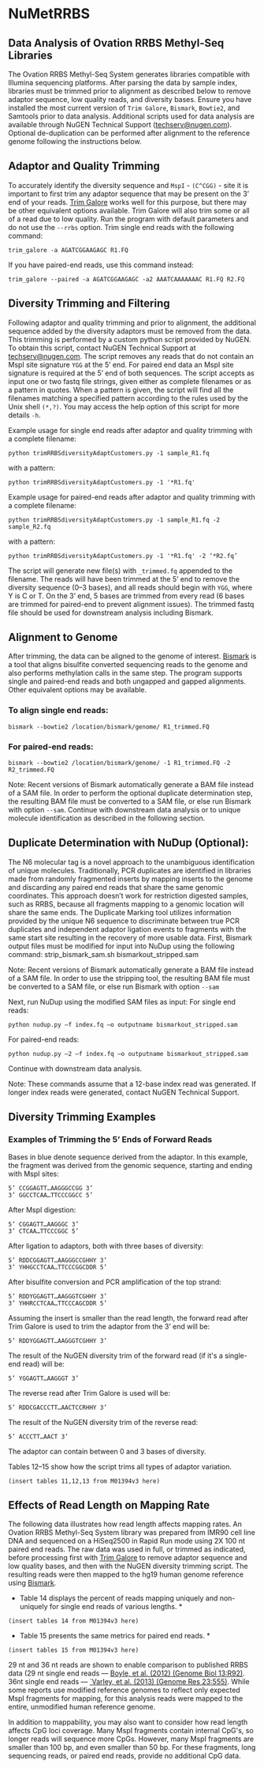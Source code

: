 # NuMetRRBS
## Data Analysis of Ovation RRBS Methyl-Seq Libraries

The Ovation RRBS Methyl-Seq System generates libraries compatible with Illumina sequencing platforms. After parsing the data by sample index, libraries must be trimmed prior to alignment as described below to remove adaptor sequence, low quality reads, and diversity bases. Ensure you have installed the most current version of `Trim Galore`, `Bismark`, `Bowtie2`, and Samtools prior to data analysis. Additional scripts used for data analysis are available through NuGEN Technical Support (techserv@nugen.com). Optional de-duplication can be performed after alignment to the reference genome following the instructions below.

## Adaptor and Quality Trimming

To accurately identify the diversity sequence and `MspI` - `(C^CGG)` - site it is important to first trim any adaptor sequence that may be present on the 3’ end of your reads. [Trim Galore](www.bioinformatics.babraham.ac.uk/projects/trim_galore/) works well for this purpose, but there may be other equivalent options available. Trim Galore will also trim some or all of a read due to low quality. Run the program with default parameters and do not use the `--rrbs` option.
Trim single end reads with the following command:

`trim_galore -a AGATCGGAAGAGC R1.FQ`

If you have paired-end reads, use this command instead:

`trim_galore --paired -a AGATCGGAAGAGC -a2 AAATCAAAAAAAC R1.FQ R2.FQ`

## Diversity Trimming and Filtering
Following adaptor and quality trimming and prior to alignment, the additional sequence added by the diversity adaptors must be removed from the data. This trimming is performed by a custom python script provided by NuGEN. To obtain this script, contact NuGEN Technical Support at techserv@nugen.com. The script removes any reads that do not contain an MspI site signature `YGG` at the 5’ end. For paired end data an MspI site signature is required at the 5’ end of both sequences. The script accepts as input one or two fastq file strings, given either as complete filenames or as a pattern in quotes. When a pattern is given, the script will find all the filenames matching a specified pattern according to the rules used by the Unix shell `(*,?)`. You may access the help option of this script for more details `-h`.


Example usage for single end reads after adaptor and quality trimming with a complete filename:

`python trimRRBSdiversityAdaptCustomers.py -1 sample_R1.fq`

with a pattern:

`python trimRRBSdiversityAdaptCustomers.py -1 '*R1.fq'`

Example usage for paired-end reads after adaptor and quality trimming with a complete filename:

`python trimRRBSdiversityAdaptCustomers.py -1 sample_R1.fq -2 sample_R2.fq`

with a pattern:

`python trimRRBSdiversityAdaptCustomers.py -1 '*R1.fq' -2 ‘*R2.fq’`

The script will generate new file(s) with `_trimmed.fq` appended to the filename. The reads will have been trimmed at the 5’ end to remove the diversity sequence (0–3 bases), and all reads should begin with `YGG`, where Y is C or T. On the 3’ end, 5 bases are trimmed from every read (6 bases are trimmed for paired-end to prevent alignment issues).
The trimmed fastq file should be used for downstream analysis including Bismark.

## Alignment to Genome
After trimming, the data can be aligned to the genome of interest. [Bismark](http://www.bioinformatics.babraham.ac.uk/projects/bismark/) is a tool that aligns bisulfite converted sequencing reads to the genome and also performs methylation calls in the same step. The program supports single and paired-end reads and both ungapped and gapped alignments. Other equivalent options may be available.

### To align single end reads:

`bismark --bowtie2 /location/bismark/genome/ R1_trimmed.FQ`

### For paired-end reads:

`bismark --bowtie2 /location/bismark/genome/ -1 R1_trimmed.FQ -2 R2_trimmed.FQ`

Note: Recent versions of Bismark automatically generate a BAM file instead of a SAM file. In order to perform the optional duplicate determination step, the resulting BAM file must be converted to a SAM file, or else run Bismark with option `--sam`. Continue with downstream data analysis or to unique molecule identification as described in the following section.

## Duplicate Determination with NuDup (Optional):
The N6 molecular tag is a novel approach to the unambiguous identification of unique molecules. Traditionally, PCR duplicates are identified in libraries made from randomly fragmented inserts by mapping inserts to the genome and discarding any paired end reads that share the same genomic coordinates. This approach doesn’t work for restriction digested samples, such as RRBS, because all fragments mapping to a genomic location will share the same ends. The Duplicate Marking tool utilizes information provided by the unique N6 sequence to discriminate between true PCR duplicates and independent adaptor ligation events to fragments with the same start site resulting in the recovery of more usable data. 
First, Bismark output files must be modified for input into NuDup using the following command:
strip_bismark_sam.sh bismarkout_stripped.sam

Note: Recent versions of Bismark automatically generate a BAM file instead of a SAM file. In order to use the stripping tool, the resulting BAM file must be converted to a SAM file, or else run Bismark with option `--sam`

Next, run NuDup using the modified SAM files as input:
For single end reads:

`python nudup.py –f index.fq –o outputname bismarkout_stripped.sam`

For paired-end reads:

`python nudup.py –2 –f index.fq –o outputname bismarkout_stripped.sam`

Continue with downstream data analysis.

Note: These commands assume that a 12-base index read was generated. If longer index reads were generated, contact NuGEN Technical Support.

## Diversity Trimming Examples

### Examples of Trimming the 5’ Ends of Forward Reads

Bases in blue denote sequence derived from the adaptor. In this example, the fragment was derived from the genomic sequence, starting and ending with MspI sites:

```
5’ CCGGAGTT…AAGGGCCGG 3’
3’ GGCCTCAA…TTCCCGGCC 5’
```

After MspI digestion:

```
5’ CGGAGTT…AAGGGC 3’
3’ CTCAA…TTCCCGGC 5’
```

After ligation to adaptors, both with three bases of diversity:
```
5’ RDDCGGAGTT…AAGGGCCGHHY 3’
3’ YHHGCCTCAA…TTCCCGGCDDR 5’
```

After bisulfite conversion and PCR amplification of the top strand:

```
5’ RDDYGGAGTT…AAGGGTCGHHY 3’
3’ YHHRCCTCAA…TTCCCAGCDDR 5’
```

Assuming the insert is smaller than the read length, the forward read after Trim Galore
is used to trim the adaptor from the 3’ end will be:

```
5’ RDDYGGAGTT…AAGGGTCGHHY 3’
```

The result of the NuGEN diversity trim of the forward read (if it's a single-end read)
will be:
```
5’ YGGAGTT…AAGGGT 3’
```

The reverse read after Trim Galore is used will be:
```
5’ RDDCGACCCTT…AACTCCRHHY 3’
```
The result of the NuGEN diversity trim of the reverse read:
```
5’ ACCCTT…AACT 3’
```

The adaptor can contain between 0 and 3 bases of diversity.

Tables 12–15 show how the script trims all types of adaptor variation.

```
(insert tables 11,12,13 from M01394v3 here)
```

## Effects of Read Length on Mapping Rate

The following data illustrates how read length affects mapping rates. An Ovation RRBS Methyl-Seq System library was prepared from IMR90 cell line DNA and sequenced on a HiSeq2500 in Rapid Run mode using 2X 100 nt paired end reads. The raw data was used in full, or trimmed as indicated, before processing first with [Trim Galore](www.bioinformatics.babraham.ac.uk/projects/trim_galore/) to remove adaptor sequence and low quality bases, and then with the NuGEN diversity trimming script. The resulting reads were then mapped to the hg19 human genome reference using [Bismark](www.bioinformatics.bbsrc.ac.uk/projects/bismark/).


* Table 14 displays the percent of reads mapping uniquely and non-uniquely for single end reads of various lengths. *

```(insert tables 14 from M01394v3 here)```

* Table 15 presents the same metrics for paired end reads. *

```(insert tables 15 from M01394v3 here)```

29 nt and 36 nt reads are shown to enable comparison to published RRBS data (29 nt single end reads — [Boyle, et al. (2012) (Genome Biol 13:R92)](https://genomebiology.biomedcentral.com/articles/10.1186/gb-2012-13-10-r92). 36nt single end reads — [`Varley, et al. (2013) (Genome Res 23:555)](http://genome.cshlp.org/content/23/3/555.abstract). While some reports use modified reference genomes to reflect only expected MspI fragments for mapping, for this analysis reads were mapped to the entire, unmodified human reference genome.

In addition to mappability, you may also want to consider how read length affects CpG loci coverage. Many MspI fragments contain internal CpG's, so longer reads will sequence more CpGs. However, many MspI fragments are smaller than 100 bp, and even smaller than 50 bp. For these fragments, long sequencing reads, or paired end reads, provide no additional CpG data.

